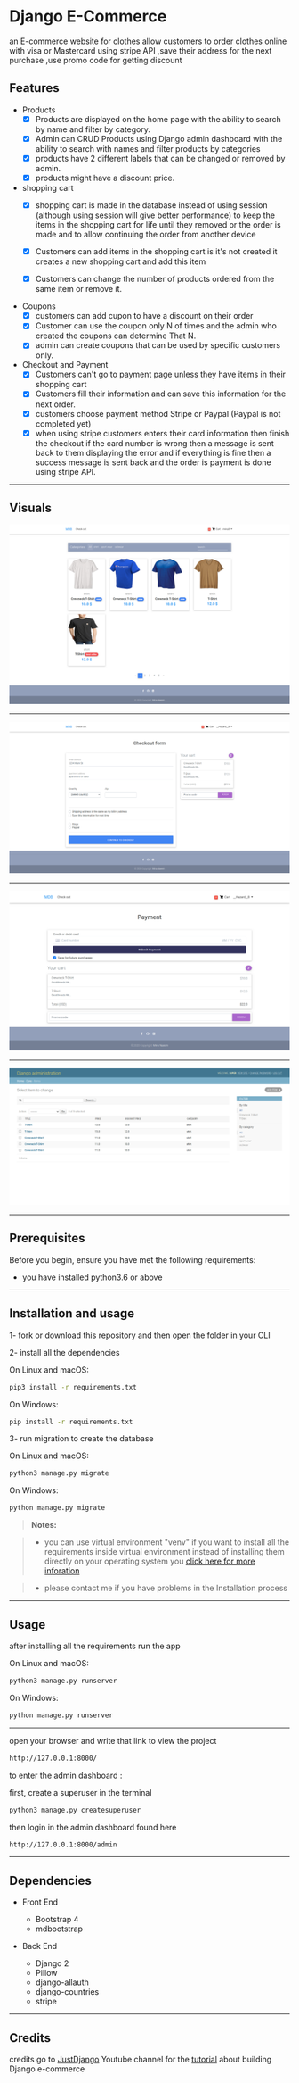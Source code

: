 Django E-Commerce
===================
an E-commerce website for clothes allow customers to order clothes online with visa or
Mastercard using stripe API ,save their address for the next purchase ,use promo code for
getting discount


Features
-------------
- Products
	- [X] Products are displayed on the home page with the ability to search by name and filter by category.
	- [X] Admin can CRUD Products using Django admin dashboard with the ability to search with names and filter products by categories
	- [X] products have 2 different labels that can be changed or removed by admin.
	- [X] products might have a discount price. 

- shopping cart
	- [X] shopping cart is made in the database instead of using session (although using session will give better performance)  to keep the items in the shopping cart for life until they removed or the order is made and to allow continuing the order from another device
	-  [X] Customers can add items in the shopping cart is it's not created it creates a new shopping cart and add this item 
	- [X] Customers can change the number of products ordered from the same item or remove it.


- Coupons
	- [X] customers can add cupon to have a discount on their order 
	- [X] Customer can use the coupon only N of times and the admin who created the coupons can determine That N.
	- [X]  admin can create coupons that can be used by specific customers only.

- Checkout and Payment
	- [X] Customers can't go to payment page unless they have items  in their shopping cart
	- [X] Customers fill their information and can save this information for the next order.
	- [X] customers choose payment method Stripe or Paypal (Paypal is not completed yet)
	- [X] when using stripe customers enters their card information then finish the checkout if the card number is wrong then a message is sent back to them displaying the error and if everything is fine then a success message is sent back and the order is payment is done using stripe API.

----------------------

Visuals
-------------

![alt_text](https://raw.githubusercontent.com/mena18/Django-Ecommerce/master/Screenshots/home_page.png)

----------

![alt_text](https://raw.githubusercontent.com/mena18/Django-Ecommerce/master/Screenshots/checkout_page.png)

----------

![alt_text](https://raw.githubusercontent.com/mena18/Django-Ecommerce/master/Screenshots/Payment.png)

----------

![alt_text](https://raw.githubusercontent.com/mena18/Django-Ecommerce/master/Screenshots/admin%20Dashboard.png)

----------




Prerequisites
-------------
Before you begin, ensure you have met the following requirements:

- you have installed python3.6 or above

-------------- 

Installation and usage
-------------

1- fork or download this repository and then open the folder in your CLI

2- install all the dependencies 

On Linux and macOS:
``` bash
pip3 install -r requirements.txt
```
On Windows:

``` bash
pip install -r requirements.txt
```

3- run migration to create the database

On Linux and macOS:
``` bash
python3 manage.py migrate
```
On Windows:

``` bash
python manage.py migrate
```

> **Notes:**

 > - you can use virtual environment "venv" if you want to install all the requirements inside virtual environment instead of installing them directly on your operating system you [click here for more inforation](https://packaging.python.org/guides/installing-using-pip-and-virtual-environments/)
 
 >- please contact me if you have problems in the Installation process  


----------------------

Usage 
------------
 after installing all the requirements run the app

On Linux and macOS:
``` bash
python3 manage.py runserver
```
On Windows:

``` bash
python manage.py runserver
```
----------


open your browser and write that link to view the project
``` bash
http://127.0.0.1:8000/
```
to enter the admin dashboard : 


first, create a superuser in the terminal
``` bash
python3 manage.py createsuperuser
```
then login in the admin dashboard found here
``` bash
http://127.0.0.1:8000/admin
```

----------------------




Dependencies
-------------------


- Front End
	- Bootstrap 4
	- mdbootstrap


- Back End
	- Django 2
	- Pillow
	- django-allauth
	- django-countries
	- stripe

----------------------

Credits
--------------
credits go to [JustDjango](https://www.youtube.com/channel/UCRM1gWNTDx0SHIqUJygD-kQ) Youtube channel for the [tutorial](https://www.youtube.com/watch?v=z4USlooVXG0&list=PLLRM7ROnmA9F2vBXypzzplFjcHUaKWWP5) about building Django e-commerce 



